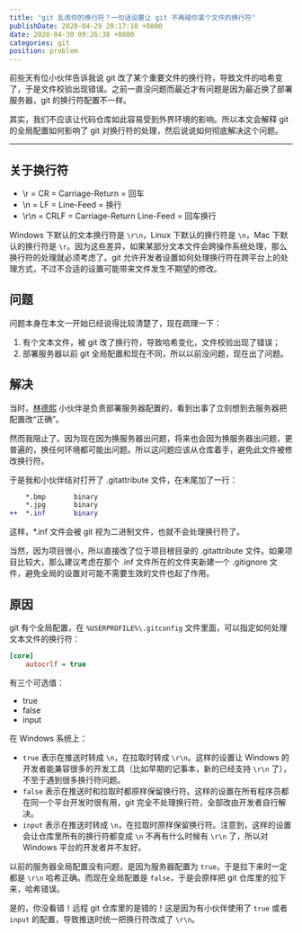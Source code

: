 ```yaml
---
title: "git 乱改你的换行符？一句话设置让 git 不再碰你某个文件的换行符"
publishDate: 2020-04-29 20:17:10 +0800
date: 2020-04-30 09:26:38 +0800
categories: git
position: problem
---
```


前些天有位小伙伴告诉我说 git 改了某个重要文件的换行符，导致文件的哈希变了，于是文件校验出现错误。之前一直没问题而最近才有问题是因为最近换了部署服务器，git 的换行符配置不一样。

其实，我们不应该让代码仓库如此容易受到外界环境的影响。所以本文会解释 git 的全局配置如何影响了 git 对换行符的处理，然后说说如何彻底解决这个问题。

---

<div id="toc"></div>

## 关于换行符

- \r = CR = Carriage-Return = 回车
- \n = LF = Line-Feed = 换行
- \r\n = CRLF = Carriage-Return Line-Feed = 回车换行

Windows 下默认的文本换行符是 `\r\n`，Linux 下默认的换行符是 `\n`，Mac 下默认的换行符是 `\r`。因为这些差异，如果某部分文本文件会跨操作系统处理，那么换行符的处理就必须考虑了。git 允许开发者设置如何处理换行符在跨平台上的处理方式，不过不合适的设置可能带来文件发生不期望的修改。

## 问题

问题本身在本文一开始已经说得比较清楚了，现在疏理一下：

1. 有个文本文件，被 git 改了换行符，导致哈希变化，文件校验出现了错误；
2. 部署服务器以前 git 全局配置和现在不同，所以以前没问题，现在出了问题。

## 解决

当时，[林德熙](https://blog.lindexi.com/) 小伙伴是负责部署服务器配置的，看到出事了立刻想到去服务器把配置改“正确”。

然而我阻止了。因为现在因为换服务器出问题，将来也会因为换服务器出问题，更普遍的，换任何环境都可能出问题。所以这问题应该从仓库着手，避免此文件被修改换行符。

于是我和小伙伴结对打开了 .gitattribute 文件，在末尾加了一行：

```diff
    *.bmp       binary
    *.jpg       binary
++  *.inf       binary
```

这样，*.inf 文件会被 git 视为二进制文件，也就不会处理换行符了。

当然，因为项目很小，所以直接改了位于项目根目录的 .gitattribute 文件。如果项目比较大，那么建议考虑在那个 .inf 文件所在的文件夹新建一个 .gitignore 文件，避免全局的设置对可能不需要生效的文件也起了作用。

## 原因

git 有个全局配置，在 `%USERPROFILE%\.gitconfig` 文件里面，可以指定如何处理文本文件的换行符：

```ini
[core]
	autocrlf = true
```

有三个可选值：

- true
- false
- input

在 Windows 系统上：

- `true` 表示在推送时转成 `\n`，在拉取时转成 `\r\n`。这样的设置让 Windows 的开发者能兼容很多的开发工具（比如早期的记事本，新的已经支持 `\r\n` 了），不至于遇到很多换行符问题。
- `false` 表示在推送时和拉取时都原样保留换行符。这样的设置在所有程序员都在同一个平台开发时很有用，git 完全不处理换行符，全部改由开发者自行解决。
- `input` 表示在推送时转成 `\n`，在拉取时原样保留换行符。注意到，这样的设置会让仓库里所有的换行符都变成 `\n` 不再有什么时候有 `\r\n` 了，所以对 Windows 平台的开发者并不友好。

以前的服务器全局配置没有问题，是因为服务器配置为 `true`，于是拉下来时一定都是 `\r\n` 哈希正确。而现在全局配置是 `false`，于是会原样把 git 仓库里的拉下来，哈希错误。

是的，你没看错！远程 git 仓库里的是错的！这是因为有小伙伴使用了 `true` 或者 `input` 的配置，导致推送时统一把换行符改成了 `\r\n`。
